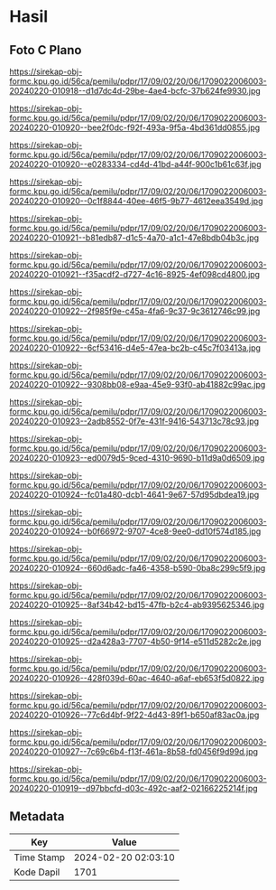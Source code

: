 # Hasil

## Foto C Plano

https://sirekap-obj-formc.kpu.go.id/56ca/pemilu/pdpr/17/09/02/20/06/1709022006003-20240220-010918--d1d7dc4d-29be-4ae4-bcfc-37b624fe9930.jpg

https://sirekap-obj-formc.kpu.go.id/56ca/pemilu/pdpr/17/09/02/20/06/1709022006003-20240220-010920--bee2f0dc-f92f-493a-9f5a-4bd361dd0855.jpg

https://sirekap-obj-formc.kpu.go.id/56ca/pemilu/pdpr/17/09/02/20/06/1709022006003-20240220-010920--e0283334-cd4d-41bd-a44f-900c1b61c63f.jpg

https://sirekap-obj-formc.kpu.go.id/56ca/pemilu/pdpr/17/09/02/20/06/1709022006003-20240220-010920--0c1f8844-40ee-46f5-9b77-4612eea3549d.jpg

https://sirekap-obj-formc.kpu.go.id/56ca/pemilu/pdpr/17/09/02/20/06/1709022006003-20240220-010921--b81edb87-d1c5-4a70-a1c1-47e8bdb04b3c.jpg

https://sirekap-obj-formc.kpu.go.id/56ca/pemilu/pdpr/17/09/02/20/06/1709022006003-20240220-010921--f35acdf2-d727-4c16-8925-4ef098cd4800.jpg

https://sirekap-obj-formc.kpu.go.id/56ca/pemilu/pdpr/17/09/02/20/06/1709022006003-20240220-010922--2f985f9e-c45a-4fa6-9c37-9c3612746c99.jpg

https://sirekap-obj-formc.kpu.go.id/56ca/pemilu/pdpr/17/09/02/20/06/1709022006003-20240220-010922--6cf53416-d4e5-47ea-bc2b-c45c7f03413a.jpg

https://sirekap-obj-formc.kpu.go.id/56ca/pemilu/pdpr/17/09/02/20/06/1709022006003-20240220-010922--9308bb08-e9aa-45e9-93f0-ab41882c99ac.jpg

https://sirekap-obj-formc.kpu.go.id/56ca/pemilu/pdpr/17/09/02/20/06/1709022006003-20240220-010923--2adb8552-0f7e-431f-9416-543713c78c93.jpg

https://sirekap-obj-formc.kpu.go.id/56ca/pemilu/pdpr/17/09/02/20/06/1709022006003-20240220-010923--ed0079d5-9ced-4310-9690-b11d9a0d6509.jpg

https://sirekap-obj-formc.kpu.go.id/56ca/pemilu/pdpr/17/09/02/20/06/1709022006003-20240220-010924--fc01a480-dcb1-4641-9e67-57d95dbdea19.jpg

https://sirekap-obj-formc.kpu.go.id/56ca/pemilu/pdpr/17/09/02/20/06/1709022006003-20240220-010924--b0f66972-9707-4ce8-9ee0-dd10f574d185.jpg

https://sirekap-obj-formc.kpu.go.id/56ca/pemilu/pdpr/17/09/02/20/06/1709022006003-20240220-010924--660d6adc-fa46-4358-b590-0ba8c299c5f9.jpg

https://sirekap-obj-formc.kpu.go.id/56ca/pemilu/pdpr/17/09/02/20/06/1709022006003-20240220-010925--8af34b42-bd15-47fb-b2c4-ab9395625346.jpg

https://sirekap-obj-formc.kpu.go.id/56ca/pemilu/pdpr/17/09/02/20/06/1709022006003-20240220-010925--d2a428a3-7707-4b50-9f14-e511d5282c2e.jpg

https://sirekap-obj-formc.kpu.go.id/56ca/pemilu/pdpr/17/09/02/20/06/1709022006003-20240220-010926--428f039d-60ac-4640-a6af-eb653f5d0822.jpg

https://sirekap-obj-formc.kpu.go.id/56ca/pemilu/pdpr/17/09/02/20/06/1709022006003-20240220-010926--77c6d4bf-9f22-4d43-89f1-b650af83ac0a.jpg

https://sirekap-obj-formc.kpu.go.id/56ca/pemilu/pdpr/17/09/02/20/06/1709022006003-20240220-010927--7c69c6b4-f13f-461a-8b58-fd0456f9d99d.jpg

https://sirekap-obj-formc.kpu.go.id/56ca/pemilu/pdpr/17/09/02/20/06/1709022006003-20240220-010919--d97bbcfd-d03c-492c-aaf2-02166225214f.jpg


## Metadata

| Key        | Value               |
| ---------- | ------------------- |
| Time Stamp | 2024-02-20 02:03:10 |
| Kode Dapil | 1701                |



